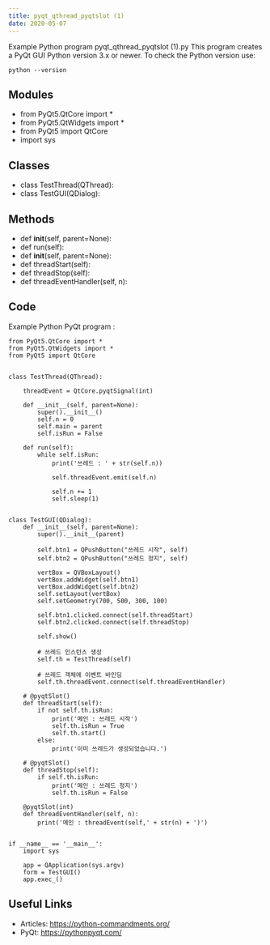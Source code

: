 ```yaml
---
title: pyqt_qthread_pyqtslot (1)
date: 2020-05-07
---
```

Example Python program pyqt_qthread_pyqtslot (1).py
This program creates a PyQt GUI
Python version 3.x or newer.
To check the Python version use:

    python --version

## Modules

* from PyQt5.QtCore import *
* from PyQt5.QtWidgets import *
* from PyQt5 import QtCore 
* import sys

## Classes

* class TestThread(QThread):
* class TestGUI(QDialog):

## Methods

* def __init__(self, parent=None):
* def run(self):
* def __init__(self, parent=None):
* def threadStart(self):
* def threadStop(self):
* def threadEventHandler(self, n):

## Code

Example Python PyQt program :

    from PyQt5.QtCore import *
    from PyQt5.QtWidgets import *
    from PyQt5 import QtCore 
    
    
    class TestThread(QThread):
    
        threadEvent = QtCore.pyqtSignal(int)
    
        def __init__(self, parent=None):
            super().__init__()
            self.n = 0
            self.main = parent
            self.isRun = False
    
        def run(self):
            while self.isRun:
                print('쓰레드 : ' + str(self.n))
    
                self.threadEvent.emit(self.n)
    
                self.n += 1
                self.sleep(1)
    
    
    class TestGUI(QDialog):
        def __init__(self, parent=None):
            super().__init__(parent)
    
            self.btn1 = QPushButton("쓰레드 시작", self)
            self.btn2 = QPushButton("쓰레드 정지", self)
    
            vertBox = QVBoxLayout()
            vertBox.addWidget(self.btn1)
            vertBox.addWidget(self.btn2)
            self.setLayout(vertBox)
            self.setGeometry(700, 500, 300, 100)
    
            self.btn1.clicked.connect(self.threadStart)
            self.btn2.clicked.connect(self.threadStop)
    
            self.show()
    
            # 쓰레드 인스턴스 생성
            self.th = TestThread(self)
    
            # 쓰레드 객체에 이벤트 바인딩
            self.th.threadEvent.connect(self.threadEventHandler)
    
        # @pyqtSlot()
        def threadStart(self):
            if not self.th.isRun:
                print('메인 : 쓰레드 시작')
                self.th.isRun = True
                self.th.start()
            else:
                print('이미 쓰레드가 생성되었습니다.')
    
        # @pyqtSlot()
        def threadStop(self):
            if self.th.isRun:
                print('메인 : 쓰레드 정지')
                self.th.isRun = False
    
        @pyqtSlot(int)
        def threadEventHandler(self, n):
            print('메인 : threadEvent(self,' + str(n) + ')')
    
    
    if __name__ == '__main__':
        import sys
    
        app = QApplication(sys.argv)
        form = TestGUI()
        app.exec_()
    

## Useful Links

- Articles: https://python-commandments.org/
- PyQt: https://pythonpyqt.com/
